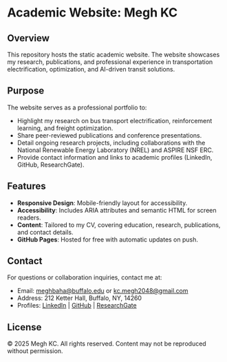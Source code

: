 # Academic Website: Megh KC

## Overview
This repository hosts the static academic website. The website showcases my research, publications, and professional experience in transportation electrification, optimization, and AI-driven transit solutions.

## Purpose
The website serves as a professional portfolio to:
- Highlight my research on bus transport electrification, reinforcement learning, and freight optimization.
- Share peer-reviewed publications and conference presentations.
- Detail ongoing research projects, including collaborations with the National Renewable Energy Laboratory (NREL) and ASPIRE NSF ERC.
- Provide contact information and links to academic profiles (LinkedIn, GitHub, ResearchGate).

## Features
- **Responsive Design**: Mobile-friendly layout for accessibility.
- **Accessibility**: Includes ARIA attributes and semantic HTML for screen readers.
- **Content**: Tailored to my CV, covering education, research, publications, and contact details.
- **GitHub Pages**: Hosted for free with automatic updates on push.

## Contact
For questions or collaboration inquiries, contact me at:
- Email: [meghbaha@buffalo.edu](mailto:meghbaha@buffalo.edu) or [kc.megh2048@gmail.com](mailto:kc.megh2048@gmail.com)
- Address: 212 Ketter Hall, Buffalo, NY, 14260
- Profiles: [LinkedIn](https://www.linkedin.com/in/megh-kc-2015/) | [GitHub](https://github.com/meghkc) | [ResearchGate](https://www.researchgate.net/profile/Megh-KC)

## License
© 2025 Megh KC. All rights reserved. Content may not be reproduced without permission.

